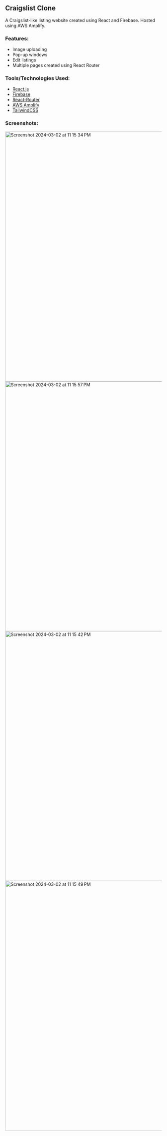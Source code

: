 <h2>Craigslist Clone</h2>

A Craigslist-like listing website created using React and Firebase. Hosted using AWS Amplify. </br>


### Features: <br/>
<ul>
  <li>Image uploading</li>
  <li>Pop-up windows</li>
  <li>Edit listings</li>
  <li>Multiple pages created using React Router</li>
</ul>

### Tools/Technologies Used: <br/>
<ul>
  <li><a href="https://react.dev/">React.js</a></li>
  <li><a href="https://firebase.google.com/">Firebase</a></li>
  <li><a href="https://reactrouter.com/en/main">React-Router</a></li>
  <li><a href="https://aws.amazon.com/amplify/?gclid=CjwKCAiAuYuvBhApEiwAzq_YiTlf-igHvPZCZCeH2ZJGWXeH1NJf8Hol5MVy4Q8nsUt6ormJZV0W5xoCZR0QAvD_BwE&trk=9eb02e4d-80e0-4f27-a621-b90b3c870bf3&sc_channel=ps&ef_id=CjwKCAiAuYuvBhApEiwAzq_YiTlf-igHvPZCZCeH2ZJGWXeH1NJf8Hol5MVy4Q8nsUt6ormJZV0W5xoCZR0QAvD_BwE:G:s&s_kwcid=AL!4422!3!651751060764!e!!g!!aws%20amplify!19852662236!145019201417">AWS Amplify</a></li>
  <li><a href="https://tailwindcss.com/">TailwindCSS</a></li>
</ul>

### Screenshots: <br/>


<img width="800" alt="Screenshot 2024-03-02 at 11 15 34 PM" src="https://github.com/ThomasQi3141/Project-TQZXKQ/assets/131242218/c4cf52cb-6c92-4fee-bf77-ec7643ff4a97">
<img width="800" alt="Screenshot 2024-03-02 at 11 15 57 PM" src="https://github.com/ThomasQi3141/Project-TQZXKQ/assets/131242218/22eda7e3-5d42-4d0d-9da9-10f856dbac2a">
<img width="800" alt="Screenshot 2024-03-02 at 11 15 42 PM" src="https://github.com/ThomasQi3141/Project-TQZXKQ/assets/131242218/5acda8a8-e4d5-4a8f-a2c4-19dbde4a779e">
<img width="800" alt="Screenshot 2024-03-02 at 11 15 49 PM" src="https://github.com/ThomasQi3141/Project-TQZXKQ/assets/131242218/9ba51ed6-7d56-4dd5-bbae-f5b819286b3b">
